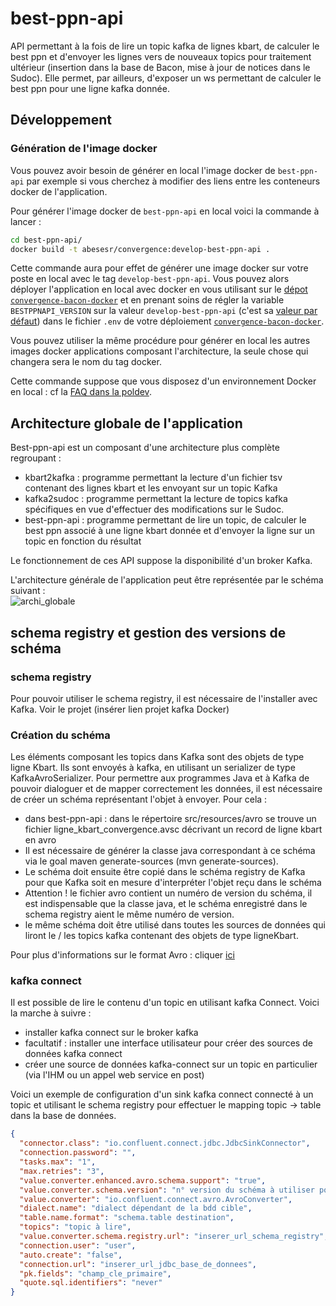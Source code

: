 # best-ppn-api
API permettant à la fois de lire un topic kafka de lignes kbart, de calculer le best ppn et d'envoyer les lignes vers de nouveaux topics pour traitement ultérieur (insertion dans la base de Bacon, mise à jour de notices dans le Sudoc). Elle permet, par ailleurs, d'exposer un ws permettant de calculer le best ppn pour une ligne kafka donnée.

## Développement

### Génération de l'image docker
Vous pouvez avoir besoin de générer en local l'image docker de ``best-ppn-api`` par exemple si vous cherchez à modifier des liens entre les conteneurs docker de l'application.

Pour générer l'image docker de ``best-ppn-api`` en local voici la commande à lancer :
```bash
cd best-ppn-api/
docker build -t abesesr/convergence:develop-best-ppn-api .
```

Cette commande aura pour effet de générer une image docker sur votre poste en local avec le tag ``develop-best-ppn-api``. Vous pouvez alors déployer l'application en local avec docker en vous utilisant sur le [dépot ``convergence-bacon-docker``](https://github.com/abes-esr/convergence-bacon-docker) et en prenant soins de régler la variable ``BESTPPNAPI_VERSION`` sur la valeur ``develop-best-ppn-api`` (c'est sa [valeur par défaut](https://github.com/abes-esr/convergence-bacon-docker/blob/bdcd4302131eb86688ae729b0fc016d128f1ab9c/.env-dist#L9)) dans le fichier ``.env`` de votre déploiement [``convergence-bacon-docker``](https://github.com/abes-esr/convergence-bacon-docker).

Vous pouvez utiliser la même procédure pour générer en local les autres images docker applications composant l'architecture, la seule chose qui changera sera le nom du tag docker.


Cette commande suppose que vous disposez d'un environnement Docker en local : cf la [FAQ dans la poldev](https://github.com/abes-esr/abes-politique-developpement/blob/main/10-FAQ.md#configuration-dun-environnement-docker-sous-windows-10).

## Architecture globale de l'application
Best-ppn-api est un composant d'une architecture plus complète regroupant :
- kbart2kafka : programme permettant la lecture d'un fichier tsv contenant des lignes kbart et les envoyant sur un topic Kafka
- kafka2sudoc : programme permettant la lecture de topics kafka spécifiques en vue d'effectuer des modifications sur le Sudoc.
- best-ppn-api : programme permettant de lire un topic, de calculer le best ppn associé à une ligne kbart donnée et d'envoyer la ligne sur un topic en fonction du résultat

Le fonctionnement de ces API suppose la disponibilité d'un broker Kafka.

L'architecture générale de l'application peut être représentée par le schéma suivant : <br />
![archi_globale](https://github.com/abes-esr/best-ppn-api/assets/57490853/734ec2ec-6f11-4b9c-982a-280dbc81b8b8)

## schema registry et gestion des versions de schéma
### schema registry
Pour pouvoir utiliser le schema registry, il est nécessaire de l'installer avec Kafka. Voir le projet (insérer lien projet kafka Docker)

### Création du schéma
Les éléments composant les topics dans Kafka sont des objets de type ligne Kbart. Ils sont envoyés à kafka, en utilisant un serializer de type KafkaAvroSerializer. Pour permettre aux programmes Java et à Kafka de pouvoir dialoguer et de mapper correctement les données, il est nécessaire de créer un schéma représentant l'objet à envoyer. Pour cela : 
- dans best-ppn-api : dans le répertoire src/resources/avro se trouve un fichier ligne_kbart_convergence.avsc décrivant un record de ligne kbart en avro
- Il est nécessaire de générer la classe java correspondant à ce schéma via le goal maven generate-sources (mvn generate-sources).
- Le schéma doit ensuite être copié dans le schéma registry de Kafka pour que Kafka soit en mesure d'interpréter l'objet reçu dans le schéma
- Attention ! le fichier avro contient un numéro de version du schéma, il est indispensable que la classe java, et le schéma enregistré dans le schema registry aient le même numéro de version.
- le même schéma doit être utilisé dans toutes les sources de données qui liront le / les topics kafka contenant des objets de type ligneKbart.

Pour plus d'informations sur le format Avro : cliquer [ici](https://avro.apache.org/)

### kafka connect
Il est possible de lire le contenu d'un topic en utilisant kafka Connect. Voici la marche à suivre : 
- installer kafka connect sur le broker kafka
- facultatif : installer une interface utilisateur pour créer des sources de données kafka connect
- créer une source de données kafka-connect sur un topic en particulier (via l'IHM ou un appel web service en post)

Voici un exemple de configuration d'un sink kafka connect connecté à un topic et utilisant le schema registry pour effectuer le mapping topic -> table dans la base de données.
```json
{
  "connector.class": "io.confluent.connect.jdbc.JdbcSinkConnector",
  "connection.password": "",
  "tasks.max": "1",
  "max.retries": "3",
  "value.converter.enhanced.avro.schema.support": "true",
  "value.converter.schema.version": "n° version du schéma à utiliser pour ce topic",
  "value.converter": "io.confluent.connect.avro.AvroConverter",
  "dialect.name": "dialect dépendant de la bdd cible",
  "table.name.format": "schema.table destination",
  "topics": "topic à lire",
  "value.converter.schema.registry.url": "inserer_url_schema_registry",
  "connection.user": "user",
  "auto.create": "false",
  "connection.url": "inserer_url_jdbc_base_de_donnees",
  "pk.fields": "champ_cle_primaire",
  "quote.sql.identifiers": "never"
}
```




